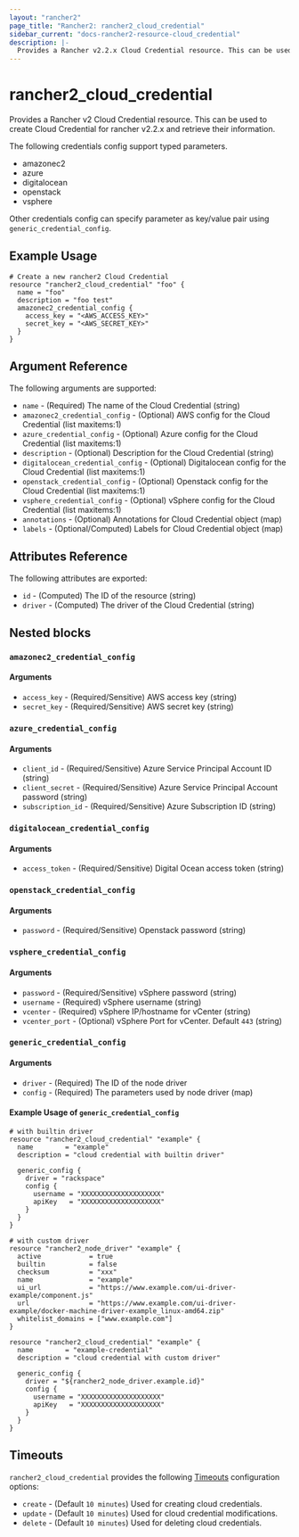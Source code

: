 ```yaml
---
layout: "rancher2"
page_title: "Rancher2: rancher2_cloud_credential"
sidebar_current: "docs-rancher2-resource-cloud_credential"
description: |-
  Provides a Rancher v2.2.x Cloud Credential resource. This can be used to create Cloud Credential for rancher v2.2 node templates and retrieve their information.
---
```


# rancher2\_cloud\_credential

Provides a Rancher v2 Cloud Credential resource. This can be used to create Cloud Credential for rancher v2.2.x and retrieve their information. 

The following credentials config support typed parameters.

- amazonec2
- azure
- digitalocean
- openstack
- vsphere

Other credentials config can specify parameter as key/value pair using `generic_credential_config`.

## Example Usage

```hcl
# Create a new rancher2 Cloud Credential
resource "rancher2_cloud_credential" "foo" {
  name = "foo"
  description = "foo test"
  amazonec2_credential_config {
    access_key = "<AWS_ACCESS_KEY>"
    secret_key = "<AWS_SECRET_KEY>"
  }
}
```

## Argument Reference

The following arguments are supported:

* `name` - (Required) The name of the Cloud Credential (string)
* `amazonec2_credential_config` - (Optional) AWS config for the Cloud Credential (list maxitems:1)
* `azure_credential_config` - (Optional) Azure config for the Cloud Credential (list maxitems:1)
* `description` - (Optional) Description for the Cloud Credential (string)
* `digitalocean_credential_config` - (Optional) Digitalocean config for the Cloud Credential (list maxitems:1)
* `openstack_credential_config` - (Optional) Openstack config for the Cloud Credential (list maxitems:1)
* `vsphere_credential_config` - (Optional) vSphere config for the Cloud Credential (list maxitems:1)
* `annotations` - (Optional) Annotations for Cloud Credential object (map)
* `labels` - (Optional/Computed) Labels for Cloud Credential object (map)

## Attributes Reference

The following attributes are exported:

* `id` - (Computed) The ID of the resource (string)
* `driver` - (Computed) The driver of the Cloud Credential (string)

## Nested blocks

### `amazonec2_credential_config`

#### Arguments

* `access_key` - (Required/Sensitive) AWS access key (string)
* `secret_key` - (Required/Sensitive) AWS secret key (string)

### `azure_credential_config`

#### Arguments

* `client_id` - (Required/Sensitive) Azure Service Principal Account ID (string)
* `client_secret` - (Required/Sensitive) Azure Service Principal Account password (string)
* `subscription_id` - (Required/Sensitive) Azure Subscription ID (string)

### `digitalocean_credential_config`

#### Arguments

* `access_token` - (Required/Sensitive) Digital Ocean access token (string)

### `openstack_credential_config`

#### Arguments

* `password` - (Required/Sensitive) Openstack password (string)

### `vsphere_credential_config`

#### Arguments

* `password` - (Required/Sensitive) vSphere password (string)
* `username` - (Required) vSphere username (string)
* `vcenter` - (Required) vSphere IP/hostname for vCenter (string)
* `vcenter_port` - (Optional) vSphere Port for vCenter. Default `443` (string)

### `generic_credential_config`

#### Arguments

* `driver` - (Required) The ID of the node driver 
* `config` - (Required) The parameters used by node driver (map)

#### Example Usage of `generic_credential_config`

```hcl
# with builtin driver
resource "rancher2_cloud_credential" "example" {
  name        = "example"
  description = "cloud credential with builtin driver"

  generic_config {
    driver = "rackspace"
    config {
      username = "XXXXXXXXXXXXXXXXXXXX"
      apiKey   = "XXXXXXXXXXXXXXXXXXXX"
    }
  }  
}
```

```hcl
# with custom driver
resource "rancher2_node_driver" "example" {
  active            = true
  builtin           = false
  checksum          = "xxx"
  name              = "example"
  ui_url            = "https://www.example.com/ui-driver-example/component.js"
  url               = "https://www.example.com/ui-driver-example/docker-machine-driver-example_linux-amd64.zip"
  whitelist_domains = ["www.example.com"]
}

resource "rancher2_cloud_credential" "example" {
  name        = "example-credential"
  description = "cloud credential with custom driver"

  generic_config {
    driver = "${rancher2_node_driver.example.id}"
    config {
      username = "XXXXXXXXXXXXXXXXXXXX"
      apiKey   = "XXXXXXXXXXXXXXXXXXXX"
    }
  }  
}

```

## Timeouts

`rancher2_cloud_credential` provides the following
[Timeouts](https://www.terraform.io/docs/configuration/resources.html#operation-timeouts) configuration options:

- `create` - (Default `10 minutes`) Used for creating cloud credentials.
- `update` - (Default `10 minutes`) Used for cloud credential modifications.
- `delete` - (Default `10 minutes`) Used for deleting cloud credentials.


